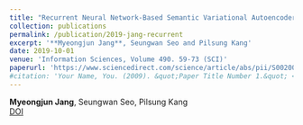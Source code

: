 ```yaml
---
title: "Recurrent Neural Network-Based Semantic Variational Autoencoder for Sequence to Sequence Learning"
collection: publications
permalink: /publication/2019-jang-recurrent
excerpt: '**Myeongjun Jang**, Seungwan Seo and Pilsung Kang'
date: 2019-10-01
venue: 'Information Sciences, Volume 490. 59-73 (SCI)'
paperurl: 'https://www.sciencedirect.com/science/article/abs/pii/S0020025519302786?via%3Dihub'
#citation: 'Your Name, You. (2009). &quot;Paper Title Number 1.&quot; <i>Journal 1</i>. 1(1).'
---
```

**Myeongjun Jang**, Seungwan Seo, Pilsung Kang  
[DOI](https://www.sciencedirect.com/science/article/abs/pii/S0020025519302786?via%3Dihub)
